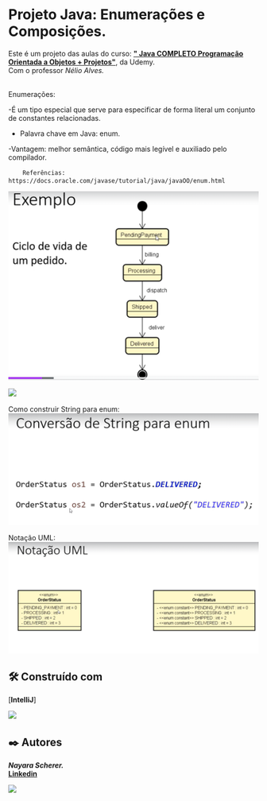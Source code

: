 # Projeto Java: Enumerações e Composições.
Este é um projeto das aulas do curso: [**"
Java COMPLETO Programação Orientada a Objetos + Projetos"**](https://www.udemy.com/course/java-curso-completo/learn/lecture/33226456?start=90#content),
da Udemy.</br>
Com o professor _Nélio Alves._</br></br>

Enumerações:

-É um tipo especial que serve para
especificar de forma literal um conjunto de constantes relacionadas.

- Palavra chave em Java: enum.
  
-Vantagem: melhor semântica, código mais legível e auxiliado pelo compilador.

        Referências: https://docs.oracle.com/javase/tutorial/java/javaOO/enum.html
![img.png](img.png)

![](https://raw.githubusercontent.com/andreasbm/readme/master/assets/lines/rainbow.png)

 Como construir String para enum:
![img_1.png](img_1.png)

Notação UML:
![img_2.png](img_2.png)



## 🛠️ Construído com

[**IntelliJ**]



![](https://raw.githubusercontent.com/andreasbm/readme/master/assets/lines/rainbow.png)
## ✒️ Autores
**_Nayara Scherer._**</br>
[**Linkedin**](https://www.linkedin.com/in/nayara-scherer-5b894924a/)

![](https://raw.githubusercontent.com/andreasbm/readme/master/assets/lines/rainbow.png)


